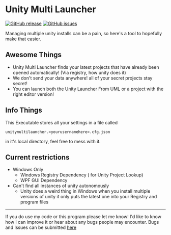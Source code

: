 # Unity Multi Launcher
[![GitHub release](https://img.shields.io/github/release/firestack/UnityMultiLauncher.svg)](https://github.com/firestack/UnityMultiLauncher/releases/latest) [![GitHub issues](https://img.shields.io/github/issues/firestack/UnityMultiLauncher.svg)](https://github.com/firestack/UnityMultiLauncher/issues)

Managing multiple unity installs can be a pain, so here's a tool to hopefully make that easier.

## Awesome Things
 - Unity Multi Launcher finds your latest projects that have already been opened automatically!
   (Via registry, how unity does it)
 - We don't send your data anywhere! all of your secret projects stay secret!
 - You can launch both the Unity Launcher From UML or a project with the right editor version!

## Info Things
This Executable stores all your settings in a file called

`unitymultilauncher.<yourusernamehere>.cfg.json`

in it's local directory, feel free to mess with it.

## Current restrictions
 - Windows Only
	 - Windows Registry Dependency ( for Unity Project Lookup)
	 - WPF GUI Dependency
 - Can't find all instances of unity autonomously
 	- Unity does a weird thing in Windows when you install multiple versions of unity
	  it only puts the latest one into your Registry and
	  program files

---------------------------------------------------------
If you do use my code or this program please let me know!
I'd like to know how I can improve it or hear about any
bugs people may encounter.
Bugs and Issues can be submitted [here](https://github.com/firestack/UnityMultiLauncher/issues)


